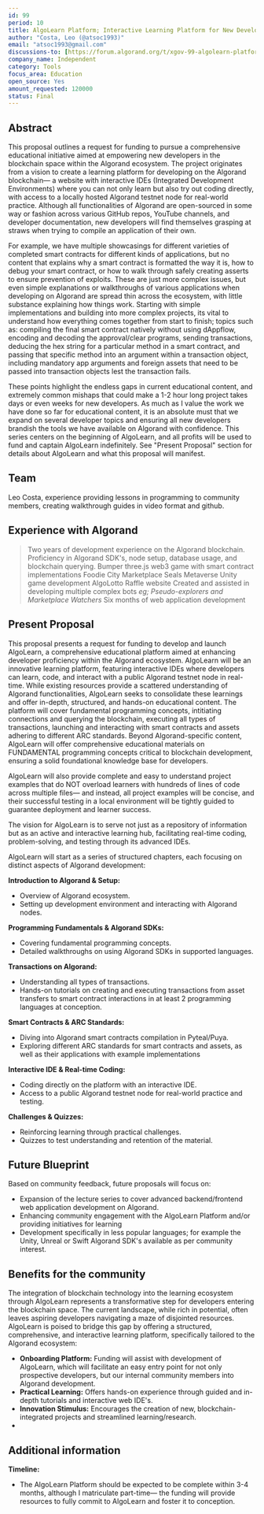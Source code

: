 ```yaml
---
id: 99
period: 10
title: AlgoLearn Platform; Interactive Learning Platform for New Developers
author: "Costa, Leo (@atsoc1993)"
email: "atsoc1993@gmail.com"
discussions-to: [https://forum.algorand.org/t/xgov-99-algolearn-platform-starting-with-an-algorand-based--bot-lecture-series-and-open-sourcing-python-puya/10791/4](http://tinyurl.com/yffdyyw8)
company_name: Independent
category: Tools
focus_area: Education
open_source: Yes
amount_requested: 120000
status: Final
---
```


## Abstract
This proposal outlines a request for funding to pursue a comprehensive educational initiative aimed at empowering new developers in the blockchain space within the Algorand ecosystem. The project originates from a vision to create a learning platform for developing on the Algorand blockchain— a website with interactive IDEs (Integrated Development Environments) where you can not only learn but also try out coding directly, with access to a locally hosted Algorand testnet node for real-world practice. Although all functionalities of Algorand are open-sourced in some way or fashion across various GitHub repos, YouTube channels, and developer documentation, new developers will find themselves grasping at straws when trying to compile an application of their own. 

For example, we have multiple showcasings for different varieties of completed smart contracts for different kinds of applications, but no content that explains why a smart contract is formatted the way it is, how to debug your smart contract, or how to walk through safely creating asserts to ensure prevention of exploits. These are just more complex issues, but even simple explanations or walkthroughs of various applications when developing on Algorand are spread thin across the ecosystem, with little substance explaining how things work. Starting with simple implementations and building into more complex projects, its vital to understand how everything comes together from start to finish; topics such as: compiling the final smart contract natively without using dAppflow, encoding and decoding the approval/clear programs, sending transactions, deducing the hex string for a particular method in a smart contract, and passing that specific method into an argument within a transaction object, including mandatory app arguments and foreign assets that need to be passed into transaction objects lest the transaction fails. 

These points highlight the endless gaps in current educational content, and extremely common mishaps that could make a 1-2 hour long project takes days or even weeks for new developers. As much as I value the work we have done so far for educational content, it is an absolute must that we expand on several developer topics and ensuring all new developers brandish the tools we have available on Algorand with confidence. This series centers on the beginning of AlgoLearn, and all profits will be used to fund and captain AlgoLearn indefinitely. See "Present Proposal" section for details about AlgoLearn and what this proposal will manifest.

## Team
Leo Costa, experience providing lessons in programming to community members, creating walkthrough guides in video format and github.

## Experience with Algorand
> Two years of development experience on the Algorand blockchain.
> Proficiency in Algorand SDK's, node setup, database usage, and blockchain querying.
> Bumper three.js web3 game with smart contract implementations
> Foodie City Marketplace
> Seals Metaverse Unity game development
> AlgoLotto Raffle website
> Created and assisted in developing multiple complex  bots *eg; Pseudo-explorers and Marketplace Watchers*
> Six months of web application development


## Present Proposal
This proposal presents a request for funding to develop and launch AlgoLearn, a comprehensive educational platform aimed at enhancing developer proficiency within the Algorand ecosystem. AlgoLearn will be an innovative learning platform, featuring interactive IDEs where developers can learn, code, and interact with a public Algorand testnet node in real-time. While existing resources provide a scattered understanding of Algorand functionalities, AlgoLearn seeks to consolidate these learnings and offer in-depth, structured, and hands-on educational content. The platform will cover fundamental programming concepts, intitiating connections and querying the blockchain, executing all types of transactions, launching and interacting with smart contracts and assets adhering to different ARC standards. Beyond Algorand-specific content, AlgoLearn will offer comprehensive educational materials on FUNDAMENTAL programming concepts critical to blockchain development, ensuring a solid foundational knowledge base for developers. 

AlgoLearn will also provide complete and easy to understand project examples that do NOT overload learners with hundreds of lines of code across multiple files— and instead, all project examples will be concise, and their successful testing in a local environment will be tightly guided to guarantee deployment and learner success.

The vision for AlgoLearn is to serve not just as a repository of information but as an active and interactive learning hub, facilitating real-time coding, problem-solving, and testing through its advanced IDEs.

AlgoLearn will start as a series of structured chapters, each focusing on distinct aspects of Algorand development:

**Introduction to Algorand & Setup:**
- Overview of Algorand ecosystem.
- Setting up development environment and interacting with Algorand nodes.

**Programming Fundamentals & Algorand SDKs:**
- Covering fundamental programming concepts.
- Detailed walkthroughs on using Algorand SDKs in supported languages.

**Transactions on Algorand:**
- Understanding all types of transactions.
- Hands-on tutorials on creating and executing transactions from asset transfers to smart contract interactions in at least 2 programming languages at conception.

**Smart Contracts & ARC Standards:**
- Diving into Algorand smart contracts compilation in Pyteal/Puya.
- Exploring different ARC standards for smart contracts and assets, as well as their applications with example implementations

**Interactive IDE & Real-time Coding:**
- Coding directly on the platform with an interactive IDE.
- Access to a public Algorand testnet node for real-world practice and testing.

**Challenges & Quizzes:**
- Reinforcing learning through practical challenges.
- Quizzes to test understanding and retention of the material.

## Future Blueprint
Based on community feedback, future proposals will focus on:
- Expansion of the lecture series to cover advanced backend/frontend web application development on Algorand.
- Enhancing community engagement with the AlgoLearn Platform and/or providing initiatives for learning
- Development specifically in less popular languages; for example the Unity, Unreal or Swift Algorand SDK's available as per community interest.

## Benefits for the community
The integration of blockchain technology into the learning ecosystem through AlgoLearn represents a transformative step for developers entering the blockchain space. The current landscape, while rich in potential, often leaves aspiring developers navigating a maze of disjointed resources. AlgoLearn is poised to bridge this gap by offering a structured, comprehensive, and interactive learning platform, specifically tailored to the Algorand ecosystem:

- **Onboarding Platform:** Funding will assist with development of AlgoLearn, which will facilitate an easy entry point for not only prospective developers, but our internal community members into Algorand development.
- **Practical Learning:** Offers hands-on experience through guided and in-depth tutorials and interactive web IDE's.
- **Innovation Stimulus:** Encourages the creation of new, blockchain-integrated projects and streamlined learning/research.
- 
## Additional information
**Timeline:**
- The AlgoLearn Platform should be expected to be complete within 3-4 months, although I matriculate part-time— the funding will provide resources to fully commit to AlgoLearn and foster it to conception. 

